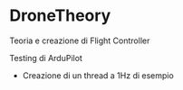 # DroneTheory

Teoria e creazione di Flight Controller

Testing di ArduPilot
  - Creazione di un thread a 1Hz di esempio
